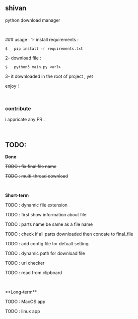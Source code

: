 ## shivan
python download manager
  
<p>&nbsp;</p>
### usage :
1- install requirements :

```
$   pip install -r requirements.txt
```

2- download file :

```
$   python3 main.py <url>
```

3- it downloaded in the root of project , yet

enjoy !

<p>&nbsp;</p>

### contribute
i appricate any PR .
<p>&nbsp;</p>

## TODO:
**Done**

~~TODO : fix final file name <solved>~~

~~TODO : multi-thread download <solved>~~
<p>&nbsp;</p>

  
**Short-term**

TODO : dynamic file extension

TODO : first show information about file

TODO : parts name be same as a file name

TODO : check if all parts downloaded then concate to final_file

TODO : add config file for defualt setting

TODO : dynamic path for download file

TODO : url checker

TODO : read from clipboard

<p>&nbsp;</p>
**Long-term**

TODO : MacOS app

TODO : linux app
